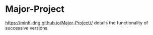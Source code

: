 # Major-Project

<https://minh-dng.github.io/Major-Project//> details the functionality of successive versions.
